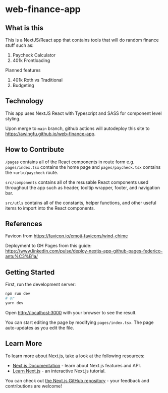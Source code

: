 # web-finance-app

## What is this

This is a NextJS/React app that contains tools that will do random finance stuff such as:

1. Paycheck Calculator
2. 401k Frontloading

Planned features

1. 401k Roth vs Traditional
2. Budgeting

## Technology

This app uses NextJS React with Typescript and SASS for component level styling.

Upon merge to `main` branch, github actions will autodeploy this site to <https://awingfu.github.io/web-finance-app>.

## How to Contribute

`/pages` contains all of the React components in route form e.g. `pages/index.tsx` contains the home page and `pages/paycheck.tsx` contains the `<url>/paycheck` route.

`src/components` contains all of the resusable React components used throughout the app such as header, tooltip wrapper, footer, and navigation bar.

`src/utls` contains all of the constants, helper functions, and other useful items to import into the React components.

## References

Favicon from https://favicon.io/emoji-favicons/wind-chime

Deployment to GH Pages from this guide: https://www.linkedin.com/pulse/deploy-nextjs-app-github-pages-federico-antu%C3%B1a/

## Getting Started

First, run the development server:

```bash
npm run dev
# or
yarn dev
```

Open [http://localhost:3000](http://localhost:3000) with your browser to see the result.

You can start editing the page by modifying `pages/index.tsx`. The page auto-updates as you edit the file.

## Learn More

To learn more about Next.js, take a look at the following resources:

- [Next.js Documentation](https://nextjs.org/docs) - learn about Next.js features and API.
- [Learn Next.js](https://nextjs.org/learn) - an interactive Next.js tutorial.

You can check out [the Next.js GitHub repository](https://github.com/vercel/next.js/) - your feedback and contributions are welcome!
